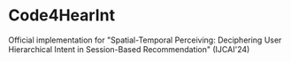 # Code4HearInt
Official implementation for "Spatial-Temporal Perceiving: Deciphering User Hierarchical Intent in Session-Based Recommendation"  (IJCAI'24)
